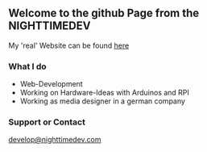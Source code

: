 ## Welcome to the github Page from the NIGHTTIMEDEV

My 'real' Website can be found [here](https://nighttimedev.com)

### What I do

- Web-Development  
- Working on Hardware-Ideas with Arduinos and RPI
- Working as media designer in a german company

### Support or Contact

develop@nighttimedev.com
